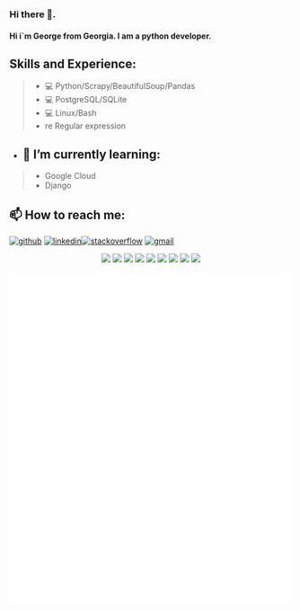 ### Hi there 👋.
#### Hi i`m George from Georgia. I am a python developer.

## Skills and Experience:
> - 💻 Python/Scrapy/BeautifulSoup/Pandas
> - 💻 PostgreSQL/SQLite
> - 💻 Linux/Bash
> - re Regular expression


- ## 🌱 I’m currently learning: 
> - Google Cloud
> - Django

## 📫 How to reach me:

[<img src='https://cdn.jsdelivr.net/npm/simple-icons@3.0.1/icons/github.svg' alt='github' height='40'>](https://github.com/georgegozal)  [<img src='https://cdn.jsdelivr.net/npm/simple-icons@3.0.1/icons/linkedin.svg' alt='linkedin' height='40'>](https://www.linkedin.com/in/giorgi-gozalishvili)[<img src='https://cdn.jsdelivr.net/npm/simple-icons@3.0.1/icons/stackoverflow.svg' alt='stackoverflow' height='40'>](https://stackoverflow.com/users/14887655) <a href="mailto:g2gozal@gmail.com"><img src='https://cdn.jsdelivr.net/npm/simple-icons@3.0.1/icons/gmail.svg' alt='gmail' height='40'></a>

<!--
![Python](https://img.shields.io/badge/python-3670A0?style=for-the-badge&logo=python&logoColor=ffdd54)
-->
<p align='center'>
  <img src="https://img.shields.io/badge/python-3670A0?style=for-the-badge&logo=python&logoColor=ffdd54"/>
  <img src="https://img.shields.io/badge/flask-%23000.svg?style=for-the-badge&logo=flask&logoColor=white"/>
  <img src="https://img.shields.io/badge/django-%23092E20.svg?style=for-the-badge&logo=django&logoColor=white"/>
  <img src="https://img.shields.io/badge/PostgreSQL-316192?style=for-the-badge&logo=postgresql&logoColor=white" />
  <img src="https://img.shields.io/badge/sqlite-%2307405e.svg?style=for-the-badge&logo=sqlite&logoColor=white"/>
  <img src="https://img.shields.io/badge/docker-%230db7ed.svg?style=for-the-badge&logo=docker&logoColor=white"/> 
  <img src="https://img.shields.io/badge/bootstrap-%23563D7C.svg?style=for-the-badge&logo=bootstrap&logoColor=white"/> 
  <img src="https://img.shields.io/badge/html5-%23E34F26.svg?style=for-the-badge&logo=html5&logoColor=white"/> 
  <img src="https://img.shields.io/badge/css3-%231572B6.svg?style=for-the-badge&logo=css3&logoColor=white"/>
</p>

<!--
![GitHub stats](https://github-readme-stats.vercel.app/api?username=georgegozal&show_icons=true&theme=radical)
[![Top Langs](https://github-readme-stats.vercel.app/api/top-langs/?username=georgegozal&show_icons=true&theme=radical)](https://github.com/georgegozal/github-readme-stats)
-->



![](https://raw.githubusercontent.com/georgegozal/jstrieb-github-stats/master/generated/overview.svg#gh-light-mode-only)
![](https://raw.githubusercontent.com/georgegozal/jstrieb-github-stats/master/generated/languages.svg#gh-light-mode-only)

<!--
---
[![](https://visitcount.itsvg.in/api?id=sturu23&icon=0&color=0)](https://visitcount.itsvg.in)
-->
